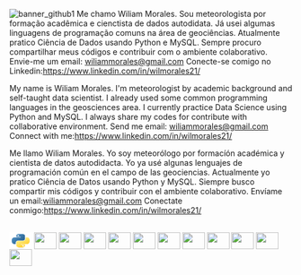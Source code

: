 ![banner_github1](https://github.com/wilmorales21/Scripts/assets/80546143/2cd45205-b0dc-4476-a09f-0ec3137cf58e)
Me chamo Wiliam Morales. Sou meteorologista por formação acadêmica e cienctista de dados autodidata.
Já usei algumas linguagens de programação comuns na área de geociências. Atualmente pratico Ciência de Dados usando Python e MySQL.
Sempre procuro compartilhar meus códigos e contribuir com o ambiente colaborativo. 
Envie-me um email: wiliammorales@gmail.com
Conecte-se comigo no Linkedin:https://www.linkedin.com/in/wilmorales21/

My name is Wiliam Morales. I'm meteorologist by academic background and self-taught data scientist. I already used some common programming languages in the geosciences area. I currently practice Data Science using Python and MySQL. I always share my codes for contribute with collaborative environment. 
Send me email: wiliammorales@gmail.com
Connect with me:https://www.linkedin.com/in/wilmorales21/

Me llamo Wiliam Morales. Yo soy meteorólogo por formacíón académica y cientista de datos autodidacta. Yo ya usé algunas lenguajes de programación común en el campo de las geociencias. Actualmente yo pratico Ciência de Datos usando Python y MySQL. Siempre busco compartir mis códigos y contribuir con el ambiente colaborativo. 
Envíame un email:wiliammorales@gmail.com
Conectate conmigo:https://www.linkedin.com/in/wilmorales21/


<div style="display: inline_block"><br>
<img align="center" alt="Rafa-Python" height="30" width="40" src="https://raw.githubusercontent.com/devicons/devicon/master/icons/python/python-original.svg">
<img align="center" height="30" width="40" src="https://cdn.jsdelivr.net/gh/devicons/devicon/icons/jupyter/jupyter-original-wordmark.svg">
<img align="center" height="30" width="40" src="https://cdn.jsdelivr.net/gh/devicons/devicon/icons/tensorflow/tensorflow-original.svg">   
<img align="center" height="30" width="40" src="https://cdn.jsdelivr.net/gh/devicons/devicon/icons/linux/linux-original.svg">
<img align="center" height="30" width="40" src="https://cdn.jsdelivr.net/gh/devicons/devicon/icons/ubuntu/ubuntu-plain.svg">
<img align="center" height="30" width="40" src="https://cdn.jsdelivr.net/gh/devicons/devicon/icons/git/git-original.svg">
<img align="center" height="30" width="40" src="https://cdn.jsdelivr.net/gh/devicons/devicon/icons/mysql/mysql-original.svg">
<img align="center" height="30" width="40" src="https://cdn.jsdelivr.net/gh/devicons/devicon/icons/gimp/gimp-original.svg">   
<img align="center" height="30" width="40" src="https://cdn.jsdelivr.net/gh/devicons/devicon/icons/windows8/windows8-original.svg"> 
<img align="center" height="30" width="40" src="https://cdn.jsdelivr.net/gh/devicons/devicon/icons/visualstudio/visualstudio-plain.svg"> 
<img align="center" height="30" width="40" src="https://cdn.jsdelivr.net/gh/devicons/devicon/icons/docker/docker-original-wordmark.svg"> 
<img align="center" height="30" width="40" src="https://cdn.jsdelivr.net/gh/devicons/devicon/icons/linkedin/linkedin-original.svg">
</div>
